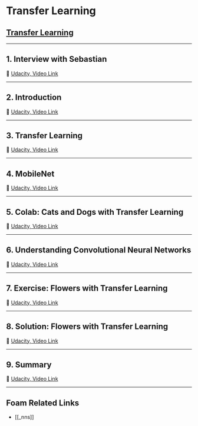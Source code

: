 # Transfer Learning

## [Transfer Learning]()

---

## 1. **Interview with Sebastian**

🎥 [Udacity, Video Link]()

---

## 2. **Introduction**

🎥 [Udacity, Video Link]()

---

## 3. **Transfer Learning**

🎥 [Udacity, Video Link]()

---

## 4. **MobileNet**

🎥 [Udacity, Video Link]()

---

## 5. **Colab: Cats and Dogs with Transfer Learning**

🎥 [Udacity, Video Link]()

---

## 6. **Understanding Convolutional Neural Networks**

🎥 [Udacity, Video Link]()

---

## 7. **Exercise: Flowers with Transfer Learning**

🎥 [Udacity, Video Link]()

---

## 8. **Solution: Flowers with Transfer Learning**

🎥 [Udacity, Video Link]()

---

## 9. **Summary**

🎥 [Udacity, Video Link]()

---

## Foam Related Links

- [[_nns]]
